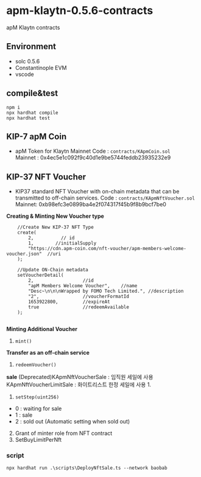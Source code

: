 # apm-klaytn-0.5.6-contracts
apM Klaytn contracts

## Environment
* solc 0.5.6
* Constantinople EVM
* vscode

## compile&test
```
npm i
npx hardhat compile
npx hardhat test
```

## KIP-7 apM Coin
* apM Token for Klaytn Mainnet
Code : `contracts/KApmCoin.sol`  
Mainnet : 0x4ec5e1c092f9c40d1e9be5744feddb23935232e9


## KIP-37 NFT Voucher
* KIP37 standard NFT Voucher with on-chain metadata that can be transmitted to off-chain services.
Code : `contracts/KApmNftVoucher.sol`  
Mainnet: 0xb98efc3e0899ba4e2f074317f45b9f8b9bcf7be0


**Creating & Minting New Voucher type**
```
    //Create New KIP-37 NFT Type
    create(
        2,          // id
        1,        //initialSupply
        "https://cdn.apm-coin.com/nft-voucher/apm-members-welcome-voucher.json"  //uri
    );
        
    //Update ON-Chain metadata
    setVoucherDetail(    
        2,                  //id
        "apM Members Welcome Voucher",    //name
        "Desc~\n\n\nWrapped by FOMO Tech Limited.", //description
        "2",                //voucherFormatId
        1653922800,         //expireAt
        true                //redeemAvailable
    );
      
```

**Minting Additional Voucher**
1. `mint()`

**Transfer as an off-chain service**
1. `redeemVoucher()`


**sale**
(Deprecated)KApmNftVoucherSale : 임직원 세일에 사용
KApmNftVoucherLimitSale : 화이트리스트 한정 세일에 사용
1.

1. `setStep(uint256)`
- 0 : waiting for sale
- 1 : sale
- 2 : sold out (Automatic setting when sold out)
2. Grant of minter role from NFT contract
3. SetBuyLimitPerNft


### script
```
npx hardhat run .\scripts\DeployNftSale.ts --network baobab
```


